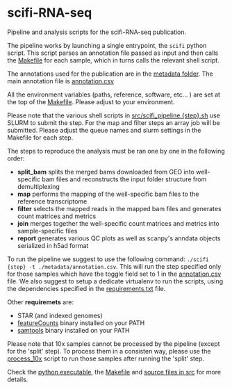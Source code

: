 scifi-RNA-seq
===================

Pipeline and analysis scripts for the scifi-RNA-seq publication.

The pipeline works by launching a single entrypoint, the `scifi` python script.
This script parses an annotation file passed as input and then
calls the [Makefile](Makefile) for each sample, which in turns calls the relevant shell script.

The annotations used for the publication are in the [metadata folder](metadata/). The main annotation file is [annotation.csv](metadata/annotation.csv)

All the environment variables (paths, reference, software, etc... ) are set at the top of the [Makefile](Makefile). Please adjust to your environment.

Please note that the various shell scripts in [src/scifi_pipeline.{step}.sh](src/) use SLURM to submit the step. For the map and filter steps an array job will be submitted. Please
adjust the queue names and slurm settings in the Makefile for each step.

The steps to reproduce the analysis must be ran one by one in the following order:

 - **split_bam** splits the merged bams downloaded from GEO into well-specific bam files and reconstructs the input folder structure from demultiplexing
 - **map** performs the mapping of the well-specific bam files to the reference transcriptome
 - **filter** selects the mapped reads in the mapped bam files and generates count matrices and metrics
 - **join** merges together the well-specific count matrices and metrics into sample-specific files
 - **report** generates various QC plots as well as scanpy's anndata objects serialized in h5ad format

To run the pipeline we suggest to use the following command: `./scifi {step} -t ./metadata/annotation.csv`. This will run the step specified only for those samples which have the toggle field set to 1 in the [annotation.csv](metadata/annotation.csv) file. We also suggest to setup a dedicate virtualenv to run the scripts, using the dependencies specified in the [requirements.txt](requirements.txt) file.

Other **requiremets** are:
  - STAR (and indexed genomes)
  - [featureCounts](http://subread.sourceforge.net/) binary installed on your PATH
  - [samtools](http://www.htslib.org/) binary installed on your PATH


Please note that 10x samples cannot be processed by the pipeline (except for the 'split' step). To process them in a consisten way, please use the [process_10x](src/method_comparisons/process_10x.sh) script to run those samples after running the 'split' step.

Check the [python executable](scifi), the [Makefile](Makefile) and [source files in src](src/) for more details.
